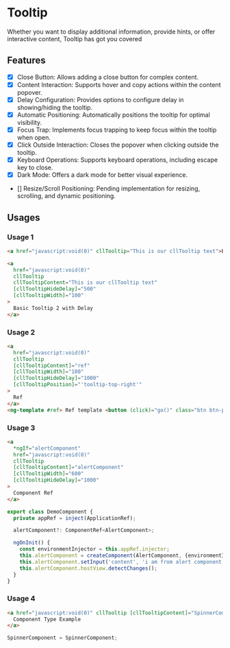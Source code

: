 # Tooltip

Whether you want to display additional information, provide hints, or offer interactive content, Tooltip has got you
covered

## Features

- [x] Close Button: Allows adding a close button for complex content.
- [x] Content Interaction: Supports hover and copy actions within the content popover.
- [x] Delay Configuration: Provides options to configure delay in showing/hiding the tooltip.
- [x] Automatic Positioning: Automatically positions the tooltip for optimal visibility.
- [x] Focus Trap: Implements focus trapping to keep focus within the tooltip when open.
- [x] Click Outside Interaction: Closes the popover when clicking outside the tooltip.
- [x] Keyboard Operations: Supports keyboard operations, including escape key to close.
- [x] Dark Mode: Offers a dark mode for better visual experience.
- [] Resize/Scroll Positioning: Pending implementation for resizing, scrolling, and dynamic positioning.

## Usages

### Usage 1

```html
<a href="javascript:void(0)" cllTooltip="This is our cllTooltip text">Basic Tooltip 1</a>

<a
  href="javascript:void(0)"
  cllTooltip
  cllTooltipContent="This is our cllTooltip text"
  [cllTooltipHideDelay]="500"
  [cllTooltipWidth]="100"
>
  Basic Tooltip 2 with Delay
</a>
```

### Usage 2

```html
<a
  href="javascript:void(0)"
  cllTooltip
  [cllTooltipContent]="ref"
  [cllTooltipWidth]="100"
  [cllTooltipHideDelay]="1000"
  [cllTooltipPosition]="'tooltip-top-right'"
>
  Ref
</a>
<ng-template #ref> Ref template <button (click)="go()" class="btn btn-primary btn-sm">GO</button> </ng-template>
```

### Usage 3

```html
<a
  *ngIf="alertComponent"
  href="javascript:void(0)"
  cllTooltip
  [cllTooltipContent]="alertComponent"
  [cllTooltipWidth]="600"
  [cllTooltipHideDelay]="1000"
>
  Component Ref
</a>
```

```typescript
export class DemoComponent {
  private appRef = inject(ApplicationRef);

  alertComponent?: ComponentRef<AlertComponent>;

  ngOnInit() {
    const environmentInjector = this.appRef.injector;
    this.alertComponent = createComponent(AlertComponent, {environmentInjector});
    this.alertComponent.setInput('content', 'i am from alert component');
    this.alertComponent.hostView.detectChanges();
  }
}
```

### Usage 4

```html
<a href="javascript:void(0)" cllTooltip [cllTooltipContent]="SpinnerComponent" [cllTooltipHideDelay]="1000">
  Component Type Example
</a>
```

```ts
SpinnerComponent = SpinnerComponent;
```
